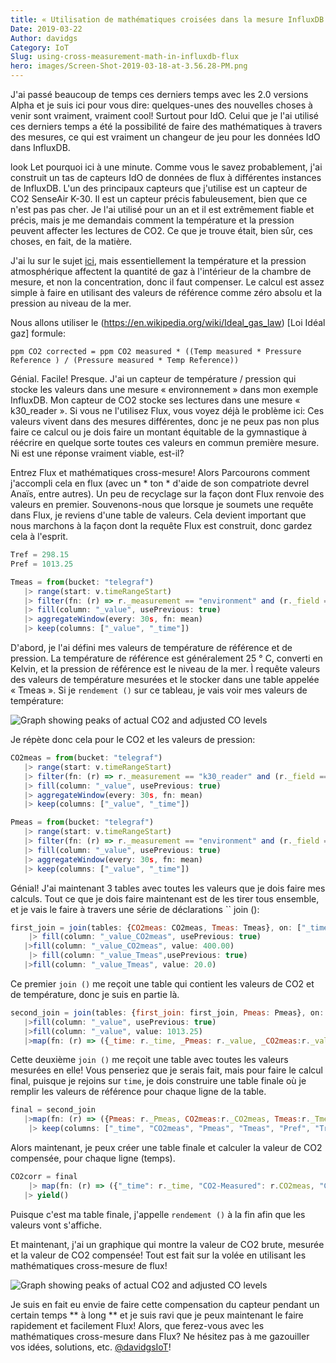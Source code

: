 ```yaml
---
title: « Utilisation de mathématiques croisées dans la mesure InfluxDB Flux »
Date: 2019-03-22
Author: davidgs
Category: IoT
Slug: using-cross-measurement-math-in-influxdb-flux
hero: images/Screen-Shot-2019-03-18-at-3.56.28-PM.png
---
```


J'ai passé beaucoup de temps ces derniers temps avec les 2.0 versions Alpha et je suis ici pour vous dire: quelques-unes des nouvelles choses à venir sont vraiment, vraiment cool! Surtout pour IdO. Celui que je l'ai utilisé ces derniers temps a été la possibilité de faire des mathématiques à travers des mesures, ce qui est vraiment un changeur de jeu pour les données IdO dans InfluxDB.

look Let pourquoi ici à une minute. Comme vous le savez probablement, j'ai construit un tas de capteurs IdO de données de flux à différentes instances de InfluxDB. L'un des principaux capteurs que j'utilise est un capteur de CO2 SenseAir K-30. Il est un capteur précis fabuleusement, bien que ce n'est pas pas cher. Je l'ai utilisé pour un an et il est extrêmement fiable et précis, mais je me demandais comment la température et la pression peuvent affecter les lectures de CO2. Ce que je trouve était, bien sûr, ces choses, en fait, de la matière.

J'ai lu sur le sujet [ici](https://www.bapihvac.com/application-note/effects-of-temperature-and-barometric-pressure-on-co2-sensors-application-note/), mais essentiellement la température et la pression atmosphérique affectent la quantité de gaz à l'intérieur de la chambre de mesure, et non la concentration, donc il faut compenser. Le calcul est assez simple à faire en utilisant des valeurs de référence comme zéro absolu et la pression au niveau de la mer.

Nous allons utiliser le (https://en.wikipedia.org/wiki/Ideal_gas_law) [Loi Idéal gaz] formule:

```
ppm CO2 corrected = ppm CO2 measured * ((Temp measured * Pressure Reference ) / (Pressure measured * Temp Reference))
```

Génial. Facile! Presque. J'ai un capteur de température / pression qui stocke les valeurs dans une mesure « environnement » dans mon exemple InfluxDB. Mon capteur de CO2 stocke ses lectures dans une mesure « k30_reader ». Si vous ne l'utilisez Flux, vous voyez déjà le problème ici: Ces valeurs vivent dans des mesures différentes, donc je ne peux pas non plus faire ce calcul ou je dois faire un montant équitable de la gymnastique à réécrire en quelque sorte toutes ces valeurs en commun première mesure. Ni est une réponse vraiment viable, est-il?

Entrez Flux et mathématiques cross-mesure! Alors Parcourons comment j'accompli cela en flux (avec un * ton * d'aide de son compatriote devrel Anaïs, entre autres). Un peu de recyclage sur la façon dont Flux renvoie des valeurs en premier. Souvenons-nous que lorsque je soumets une requête dans Flux, je reviens d'une table de valeurs. Cela devient important que nous marchons à la façon dont la requête Flux est construit, donc gardez cela à l'esprit.

```js
Tref = 298.15
Pref = 1013.25

Tmeas = from(bucket: "telegraf")
   |> range(start: v.timeRangeStart)
   |> filter(fn: (r) => r._measurement == "environment" and (r._field == "temp_c"))
   |> fill(column: "_value", usePrevious: true)
   |> aggregateWindow(every: 30s, fn: mean)
   |> keep(columns: ["_value", "_time"])
```

D'abord, je l'ai défini mes valeurs de température de référence et de pression. La température de référence est généralement 25 ° C, converti en Kelvin, et la pression de référence est le niveau de la mer. Ì requête valeurs des valeurs de température mesurées et le stocker dans une table appelée « Tmeas ». Si je `rendement ()` sur ce tableau, je vais voir mes valeurs de température:

![Graph showing peaks of actual CO2 and adjusted CO levels](/posts/category/database/images/Screen-Shot-2019-03-19-at-4.21.00-PM.png)

Je répète donc cela pour le CO2 et les valeurs de pression:

```js
CO2meas = from(bucket: "telegraf")
   |> range(start: v.timeRangeStart)
   |> filter(fn: (r) => r._measurement == "k30_reader" and (r._field == "co2"))
   |> fill(column: "_value", usePrevious: true)
   |> aggregateWindow(every: 30s, fn: mean)
   |> keep(columns: ["_value", "_time"])
```

```js
Pmeas = from(bucket: "telegraf")
   |> range(start: v.timeRangeStart)
   |> filter(fn: (r) => r._measurement == "environment" and (r._field == "pressure"))
   |> fill(column: "_value", usePrevious: true)
   |> aggregateWindow(every: 30s, fn: mean)
   |> keep(columns: ["_value", "_time"])
```

Génial! J'ai maintenant 3 tables avec toutes les valeurs que je dois faire mes calculs. Tout ce que je dois faire maintenant est de les tirer tous ensemble, et je vais le faire à travers une série de déclarations `` join ():

```js
first_join = join(tables: {CO2meas: CO2meas, Tmeas: Tmeas}, on: ["_time"])
    |> fill(column: "_value_CO2meas", usePrevious: true)
   |>fill(column: "_value_CO2meas", value: 400.00)
    |> fill(column: "_value_Tmeas",usePrevious: true)
   |>fill(column: "_value_Tmeas", value: 20.0)
```

Ce premier `join ()` me reçoit une table qui contient les valeurs de CO2 et de température, donc je suis en partie là.

```js
second_join = join(tables: {first_join: first_join, Pmeas: Pmeas}, on: ["_time"])
   |>fill(column: "_value", usePrevious: true)
   |>fill(column: "_value", value: 1013.25)
   |>map(fn: (r) => ({_time: r._time, _Pmeas: r._value, _CO2meas:r._value_CO2meas, _Tmeas:r._value_Tmeas}))
```

Cette deuxième `join ()` me reçoit une table avec toutes les valeurs mesurées en elle! Vous penseriez que je serais fait, mais pour faire le calcul final, puisque je rejoins sur `time`, je dois construire une table finale où je remplir les valeurs de référence pour chaque ligne de la table.

```js
final = second_join
   |>map(fn: (r) => ({Pmeas: r._Pmeas, CO2meas:r._CO2meas, Tmeas:r._Tmeas, Pref: Pref, Tref: Tref, _time: r._time,}))
    |> keep(columns: ["_time", "CO2meas", "Pmeas", "Tmeas", "Pref", "Tref"])
```

Alors maintenant, je peux créer une table finale et calculer la valeur de CO2 compensée, pour chaque ligne (temps).

```js
CO2corr = final
    |> map(fn: (r) => ({"_time": r._time, "CO2-Measured": r.CO2meas, "CO2-Adjusted": r.CO2meas * (((r.Tmeas + 273.15) * r.Pref) / (r.Pmeas * r.Tref))}))
   |> yield()
```

Puisque c'est ma table finale, j'appelle `rendement ()` à la fin afin que les valeurs vont s'affiche.

Et maintenant, j'ai un graphique qui montre la valeur de CO2 brute, mesurée et la valeur de CO2 compensée! Tout est fait sur la volée en utilisant les mathématiques cross-mesure de flux!

![Graph showing peaks of actual CO2 and adjusted CO levels](/posts/category/database/images/Screen-Shot-2019-03-18-at-3.56.28-PM.png)

Je suis en fait eu envie de faire cette compensation du capteur pendant un certain temps ** à long ** et je suis ravi que je peux maintenant le faire rapidement et facilement Flux! Alors, que ferez-vous avec les mathématiques cross-mesure dans Flux? Ne hésitez pas à me gazouiller vos idées, solutions, etc. [@davidgsIoT](https://twitter.com/davidgsIoT)!
